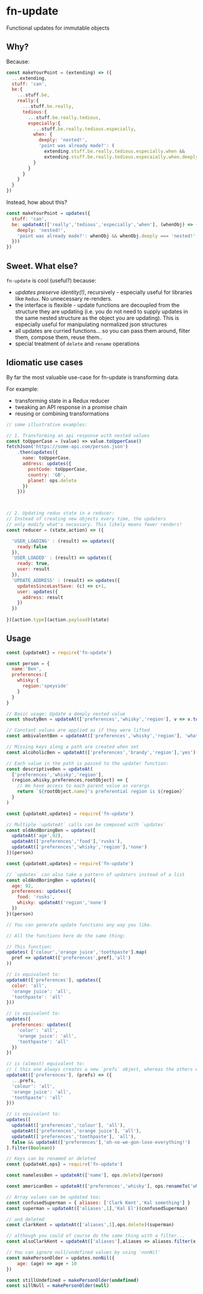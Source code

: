 # fn-update	 
Functional updates for immutable objects

## Why?

Because:

```javascript
const makeYourPoint = (extending) => ({
  ...extending, 
  stuff: 'can', 
  be:{
    ...stuff.be,
    really:{
      ...stuff.be.really,
      tedious:{ 
        ...stuff.be.really.tedious,
        especially:{
          ...stuff.be.really.tedious.especially,
          when: {
            deeply: 'nested!',
            'point was already made?': (
              extending.stuff.be.really.tedious.especially.when &&
              extending.stuff.be.really.tedious.especaially.when.deeply)  === 'nested!'
          }
        }
      }
    }
  }
})
```

Instead, how about this?

```javascript
const makeYourPoint = updates({
  stuff: 'can',
  be: updateAt(['really','tedious','especially','when'], (whenObj) => ({
    deeply: 'nested!',
    'point was already made?': whenObj && whenObj.deeply === 'nested!'
  }))
})
```

## Sweet. What else?

`fn-update` is cool (useful?) because:
 - *updates preserve identity(!)*, recursively - especially useful for libraries like `Redux`. No unnecessary re-renders.
 - the interface is flexible - update functions are decoupled from the structure they are updating (i.e. you do not need to supply updates in the same nested structure as the object you are updating). This is especially useful for manipulating normalized json structures
 - all updates are curried functions... so you can pass them around, filter them, compose them, reuse them..
 - special treatment of `delete` and `rename` operations

## Idiomatic use cases

By far the most valuable use-case for fn-update is transforming data. 

For example:
 - transforming state in a Redux reducer
 - tweaking an API response in a promise chain
 - reusing or combining transformations 
 
```javascript
// some illustrative examples:

// 1. Transforming an api response with nested values
const toUpperCase = (value) => value.toUpperCase()
fetchJson('https://some-api.com/person.json')
    .then(updates({
      name: toUpperCase,
      address: updates({
        postCode: toUpperCase,
        country: 'GB',
        planet: ops.delete
      })
    }))



// 2. Updating redux state in a reducer:
// Instead of creating new objects every time, the updaters
// only modify what's necessary. This likely means fewer renders!
const reducer = (state,action) => ({

  'USER_LOADING' : (result) => updates({
    ready:false
  }),
  'USER_LOADED' : (result) => updates({
    ready: true,
    user: result
  }),
  'UPDATE_ADDRESS' : (result) => updates({
    updatesSinceLastSave: (c) => c+1,
    user: updates({
      address: result
    })
  })
  
})[action.type](action.payload)(state)
``` 

## Usage

```javascript
const {updateAt} = require('fn-update')

const person = {
  name:'Ben',
  preferences:{
    whisky:{
      region:'speyside'
    }
  }
}

// Basic usage: Update a deeply nested value
const shoutyBen = updateAt(['preferences','whisky','region'], v => v.toUpperCase())(person)

// Constant values are applied as if they were lifted
const ambivalentBen = updateAt(['preferences','whisky','region'], 'whatever')(person)

// Missing keys along a path are created when set
const alcoholicBen = updateAt(['preferences','brandy','region'],'yes')(person)

// Each value in the path is passed to the updater function:
const descriptiveBen = updateAt(
  ['preferences','whisky','region'],
  (region,whisky,preferences,rootObject) => {
    // We have access to each parent value as varargs
    return `${rootObject.name}'s preferential region is ${region}`
  }
)
```

```javascript
const {updateAt,updates} = require('fn-update')

// Multiple `updateAt` calls can be composed with `updates`
const oldAndBoringBen = updates([
  updateAt('age',92),
  updateAt(['preferences','food'],'rusks'),
  updateAt(['preferences','whisky','region'],'none')
])(person)
```

```javascript
const {updateAt,updates} = require('fn-update')

// `updates` can also take a pattern of updaters instead of a list
const oldAndBoringBen = updates({
  age: 92,
  preferences: updates({
    food: 'rusks',
    whisky: updateAt('region','none')
  })
})(person)
```


```javascript
// You can generate update functions any way you like.

// All the functions here do the same thing:

// This function:
updates( ['colour','orange juice','toothpaste'].map(
  pref => updateAt(['preferences',pref],'all')
))

// is equivalent to:
updateAt(['preferences'], updates({
  color: 'all',
  'orange juice': 'all',
  'toothpaste': 'all'
}))

// is equivalent to:
updates({
  preferences: updates({
    'color': 'all',
    'orange juice': 'all',
    'toothpaste': 'all'
  })
})

// is (almost) equivalent to:
// ( this one always creates a new `prefs` object, whereas the others won't if prefs isn't materially changed )
updateAt(['preferences'], (prefs) => ({
  ...prefs,
  'colour': 'all',
  'orange juice': 'all',
  'toothpaste': 'all'
}))

// is equivalent to:
updates([
  updateAt(['preferences','colour'], 'all'),
  updateAt(['preferences','orange juice'], 'all'),
  updateAt(['preferences','toothpaste'], 'all'),
  false && updateAt(['preferences'],'oh-no-we-gon-lose-everything!')
].filter(Boolean))


```

```javascript
// Keys can be renamed or deleted
const {updateAt,ops} = require('fn-update')

const namelessBen = updateAt(['name'], ops.delete)(person)

const americanBen = updateAt(['preferences','whisky'], ops.renameTo('whiskey'))(person)
```

```javascript
// Array values can be updated too:
const confusedSuperman = { aliases: ['Clark Kent','Kal something'] }
const superman = updateAt(['aliases',1],'Kal El')(confusedSuperman)

// and deleted
const clarkKent = updateAt(['aliases',1],ops.delete)(superman)

// although you could of course do the same thing with a filter...
const alsoClarkKent = updateAt(['aliases'],aliases => aliases.filter(x => x !== 'Kal El'))(superman)
```

```javascript
// You can ignore null/undefined values by using 'nonNil'
const makePersonOlder = updates.nonNil({
	age: (age) => age + 10
})

const stillUndefined = makePersonOlder(undefined)
const sillNull = makePersonOlder(null)

```
